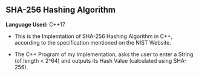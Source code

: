 ## SHA-256 Hashing Algorithm

**Language Used:** C++17

- This is the Implemtation of SHA-256 Hashing Algorithm in C++, according to the specification mentioned on the NIST Website. <br/>

- The C++ Program of my Implementation, asks the user to enter a String (of length < 2^64) and outputs its Hash Value (calculated using SHA-256).
